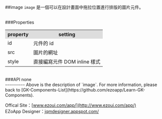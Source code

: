 ##image
`image` 是一個可以在設計畫面中拖拉位置進行排版的圖片元件。  

<br/>
###Properties
<table>

<tr>
<th style="background:#ddd;">property</th>
<th style="background:#ddd;">setting</th>
</tr>

<tr>
<td>id</td>
<td>元件的 id</td>
</tr>

<tr>
<td>src</td>
<td>圖片的網址</td>
</tr>

<tr>
<td>style</td>
<td>直接編寫元件 DOM inline 樣式</td>
</tr>

</table>

<br/>
###API
none


<br/>
----------
Above is the description of `image`. For more information, please back to [GK-Components-List](https://github.com/ezoapp/Learn-GK-Components).

Offical Site：[www.ezoui.com/app/](http://www.ezoui.com/app/)  
EZoApp Designer：[jqmdesigner.appspot.com/](http://jqmdesigner.appspot.com/)




